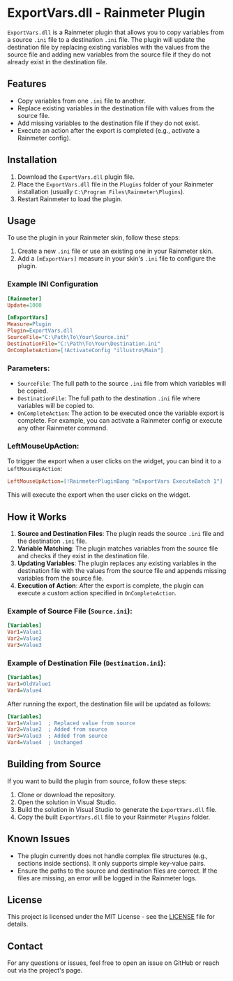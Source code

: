 # ExportVars.dll - Rainmeter Plugin

`ExportVars.dll` is a Rainmeter plugin that allows you to copy variables from a source `.ini` file to a destination `.ini` file. The plugin will update the destination file by replacing existing variables with the values from the source file and adding new variables from the source file if they do not already exist in the destination file.

## Features

- Copy variables from one `.ini` file to another.
- Replace existing variables in the destination file with values from the source file.
- Add missing variables to the destination file if they do not exist.
- Execute an action after the export is completed (e.g., activate a Rainmeter config).

## Installation

1. Download the `ExportVars.dll` plugin file.
2. Place the `ExportVars.dll` file in the `Plugins` folder of your Rainmeter installation (usually `C:\Program Files\Rainmeter\Plugins`).
3. Restart Rainmeter to load the plugin.

## Usage

To use the plugin in your Rainmeter skin, follow these steps:

1. Create a new `.ini` file or use an existing one in your Rainmeter skin.
2. Add a `[mExportVars]` measure in your skin's `.ini` file to configure the plugin.

### Example INI Configuration

```ini
[Rainmeter]
Update=1000

[mExportVars]
Measure=Plugin
Plugin=ExportVars.dll
SourceFile="C:\Path\To\Your\Source.ini"
DestinationFile="C:\Path\To\Your\Destination.ini"
OnCompleteAction=[!ActivateConfig "illustro\Main"]
```

### Parameters:

- `SourceFile`: The full path to the source `.ini` file from which variables will be copied.
- `DestinationFile`: The full path to the destination `.ini` file where variables will be copied to.
- `OnCompleteAction`: The action to be executed once the variable export is complete. For example, you can activate a Rainmeter config or execute any other Rainmeter command.

### LeftMouseUpAction:

To trigger the export when a user clicks on the widget, you can bind it to a `LeftMouseUpAction`:

```ini
LeftMouseUpAction=[!RainmeterPluginBang "mExportVars ExecuteBatch 1"]
```

This will execute the export when the user clicks on the widget.

## How it Works

1. **Source and Destination Files**: The plugin reads the source `.ini` file and the destination `.ini` file.
2. **Variable Matching**: The plugin matches variables from the source file and checks if they exist in the destination file.
3. **Updating Variables**: The plugin replaces any existing variables in the destination file with the values from the source file and appends missing variables from the source file.
4. **Execution of Action**: After the export is complete, the plugin can execute a custom action specified in `OnCompleteAction`.

### Example of Source File (`Source.ini`):

```ini
[Variables]
Var1=Value1
Var2=Value2
Var3=Value3
```

### Example of Destination File (`Destination.ini`):

```ini
[Variables]
Var1=OldValue1
Var4=Value4
```

After running the export, the destination file will be updated as follows:

```ini
[Variables]
Var1=Value1  ; Replaced value from source
Var2=Value2  ; Added from source
Var3=Value3  ; Added from source
Var4=Value4  ; Unchanged
```

## Building from Source

If you want to build the plugin from source, follow these steps:

1. Clone or download the repository.
2. Open the solution in Visual Studio.
3. Build the solution in Visual Studio to generate the `ExportVars.dll` file.
4. Copy the built `ExportVars.dll` file to your Rainmeter `Plugins` folder.

## Known Issues

- The plugin currently does not handle complex file structures (e.g., sections inside sections). It only supports simple key-value pairs.
- Ensure the paths to the source and destination files are correct. If the files are missing, an error will be logged in the Rainmeter logs.

## License

This project is licensed under the MIT License - see the [LICENSE](LICENSE) file for details.

## Contact

For any questions or issues, feel free to open an issue on GitHub or reach out via the project's page.

